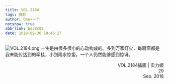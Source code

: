 ```yaml
---
title: VOL.2184
tags: 摘抄
author: One•一个
notshow: true
abbrlink: be38c09
date: 2018-09-30 18:46:27
---
```

![VOL.2184.png](https://i.loli.net/2018/09/30/5bb0aa1eadaeb.png)
一生是由很多很小的心动构成的。多到万家灯火，每扇窗都是我未能传达到的牵挂，小到雨水惊蛰，一个人仍然能够感到惊讶。
<p align ='right'>VOL.2184插画 | 实力姬</br>29 </br>Sep. 2018</p>